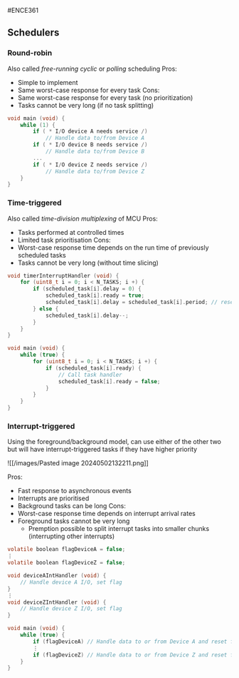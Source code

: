 #ENCE361 
## Schedulers
### Round-robin
Also called *free-running cyclic* or *polling* scheduling
Pros:
- Simple to implement
- Same worst-case response for every task
Cons:
- Same worst-case response for every task (no prioritization)
- Tasks cannot be very long (if no task splitting)

```c
void main (void) {
	while (1) {
		if ( * I/O device A needs service /)
			// Handle data to/from Device A
		if ( * I/O device B needs service /)
			// Handle data to/from Device B
		...
		if ( * I/O device Z needs service /)
			// Handle data to/from Device Z
	}
}
```

### Time-triggered
Also called *time-division multiplexing* of MCU
Pros:
- Tasks performed at controlled times
- Limited task prioritisation
Cons:
- Worst-case response time depends on the run time of previously scheduled tasks
- Tasks cannot be very long (without time slicing)

```c
void timerInterruptHandler (void) {
	for (uint8_t i = 0; i < N_TASKS; i +) {
		if (scheduled_task[i].delay = 0) {
			scheduled_task[i].ready = true;
			scheduled_task[i].delay = scheduled_task[i].period; // reset task
		} else {
			scheduled_task[i].delay--;
		} 
	}
} 

void main (void) {
	while (true) {
		for (uint8_t i = 0; i < N_TASKS; i +) {
			if (scheduled_task[i].ready) {
				// Call task handler
				scheduled_task[i].ready = false;
			}
		}
	}
}
```

### Interrupt-triggered
Using the foreground/background model, can use either of the other two but will have interrupt-triggered tasks if they have higher priority

![[/images/Pasted image 20240502132211.png]]

Pros:
- Fast response to asynchronous events
- Interrupts are prioritised
- Background tasks can be long
Cons:
- Worst-case response time depends on interrupt arrival rates
- Foreground tasks cannot be very long
	- Premption possible to split interrupt tasks into smaller chunks (interrupting other interrupts)

```c
volatile boolean flagDeviceA = false;
⋮
volatile boolean flagDeviceZ = false;

void deviceAIntHandler (void) {
	// Handle device A I/O, set flag
}
⋮
void deviceZIntHandler (void) {
	// Handle device Z I/O, set flag
} 

void main (void) {
	while (true) {
		if (flagDeviceA) // Handle data to or from Device A and reset flag
		⋮ 
		if (flagDeviceZ) // Handle data to or from Device Z and reset flag
	}
}
```

